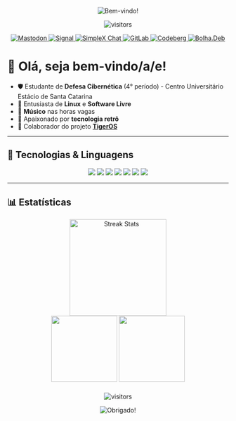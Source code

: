 <p align="center">
  <img align="center" src="https://user-images.githubusercontent.com/74038190/212284115-f47cd8ff-2ffb-4b04-b5bf-4d1c14c0247f.gif" alt="Bem-vindo!"/>
</p>

<p align="center">
  <img src="https://komarev.com/ghpvc/?username=selrahcsan&style=flat-square&color=blue" alt="visitors"/>
</p>

<div align="center">
  <a rel="me" href="https://mastodon.social/@charlesstna" target="_blank">
    <img src="https://img.shields.io/badge/Mastodon-6364FF?style=for-the-badge&logo=mastodon&logoColor=white" alt="Mastodon">
  </a>
  <a href="https://signal.me/#eu/4L3AX9j8C1E2fJd_5DVxyYjDds4F1s_jSRViEDfWhazXLJpbG15HF5uZLAPnyfkm" target="_blank">
    <img src="https://img.shields.io/badge/Signal-3A76F0?style=for-the-badge&logo=signal&logoColor=white" alt="Signal">
  </a>
  <a href="https://simplex.chat/contact#/?v=2-7&smp=smp%3A%2F%2F1OwYGt-yqOfe2IyVHhxz3ohqo3aCCMjtB-8wn4X_aoY%3D%40smp11.simplex.im%2FcSQYB-2aQldcMtfFoFM1ey0ILN2w_JQy%23%2F%3Fv%3D1-3%26dh%3DMCowBQYDK2VuAyEAabJCSOPYAbHL7sRwH5QgT96t31dp2XZWaAJK8dGB0nI%253D%26srv%3D6ioorbm6i3yxmuoezrhjk6f6qgkc4syabh7m3so74xunb5nzr4pwgfqd.onion" target="_blank">
    <img src="https://img.shields.io/badge/SimpleX%20Chat-000000?style=for-the-badge" alt="SimpleX Chat">
  </a>
  <a href="https://gitlab.com/charlesstna" target="_blank">
    <img src="https://img.shields.io/badge/GitLab-FC6D26?style=for-the-badge&logo=gitlab&logoColor=white" alt="GitLab">
  </a>
  <a href="https://codeberg.org/charlesstna" target="_blank">
    <img src="https://img.shields.io/badge/Codeberg-2185D0?style=for-the-badge&logo=codeberg&logoColor=white" alt="Codeberg">
  </a>
  <a href="https://bolha.dev/charlesstna" target="_blank">
    <img src="https://img.shields.io/badge/Bolha.Deb-ff5e5b?style=for-the-badge&logo=debian&logoColor=white" alt="Bolha.Deb">
  </a>
</div>

###

# 👋 Olá, seja bem-vindo/a/e!

- 🛡️ Estudante de **Defesa Cibernética** (4° período) - Centro Universitário Estácio de Santa Catarina
- 🐧 Entusiasta de **Linux** e **Software Livre**  
- 🎸 **Músico** nas horas vagas  
- 💾 Apaixonado por **tecnologia retrô**  
- 🐯 Colaborador do projeto [**TigerOS**](https://tigeros.com.br/)

---

## 🚀 Tecnologias & Linguagens

<div align="center">
  <img src="https://img.shields.io/badge/-Python-3776AB?logo=python&logoColor=white&style=for-the-badge" />
  <img src="https://img.shields.io/badge/-Bash-4EAA25?logo=gnubash&logoColor=white&style=for-the-badge" />
  <img src="https://img.shields.io/badge/-C-00599C?logo=c&logoColor=white&style=for-the-badge" />
  <img src="https://img.shields.io/badge/-HTML5-E34F26?logo=html5&logoColor=white&style=for-the-badge" />
  <img src="https://img.shields.io/badge/-CSS3-1572B6?logo=css3&logoColor=white&style=for-the-badge" />
  <img src="https://img.shields.io/badge/-JavaScript-F7DF1E?logo=javascript&logoColor=black&style=for-the-badge" />
  <img src="https://img.shields.io/badge/-Linux-FCC624?logo=linux&logoColor=black&style=for-'the-badge" />
</div>

---

## 📊 Estatísticas

<div align="center">
  <img src="https://streak-stats.demolab.com?user=selrahcsan&locale=pt-br&mode=daily&theme=dark&hide_border=false&border_radius=5&order=3" height="220" alt="Streak Stats"/>
</div>

<div align="center">
  <img src="https://github-readme-stats.vercel.app/api?username=selrahcsan&hide_title=false&hide_rank=false&show_icons=true&include_all_commits=true&count_private=true&disable_animations=false&theme=dark&locale=pt-br&hide_border=false&order=1" height="150" />
  <img src="https://github-readme-stats.vercel.app/api/top-langs?username=selrahcsan&locale=pt-br&hide_title=false&layout=compact&card_width=320&langs_count=5&theme=dark&hide_border=false&order=2" height="150" />
</div>

###

<p align="center">
  <img src="https://komarev.com/ghpvc/?username=selrahcsan&style=flat-square&color=blue" alt="visitors"/>
</p>

<p align="center">
  <img align="center" src="https://user-images.githubusercontent.com/74038190/212284115-f47cd8ff-2ffb-4b04-b5bf-4d1c14c0247f.gif" alt="Obrigado!"/>
</p>
